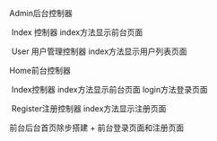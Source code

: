 Admin后台控制器

​	Index 控制器 index方法显示前台页面

​	User 用户管理控制器 index方法显示用户列表页面 

Home前台控制器

​	Index控制器 index方法显示前台页面 login方法登录页面

​	Register注册控制器 index方法显示注册页面 

前台后台首页除步搭建 + 前台登录页面和注册页面



